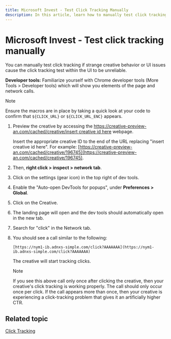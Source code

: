 ```yaml
---
title: Microsoft Invest - Test Click Tracking Manually
description: In this article, learn how to manually test click tracking when creative behavior or UI issues impact the reliability of the built-in test.
---
```


# Microsoft Invest - Test click tracking manually

You can manually test click tracking if strange creative behavior or UI issues cause the click tracking test within the UI to be unreliable.

**Developer tools:** Familiarize yourself with Chrome developer tools (More Tools &gt; Developer tools) which will show you elements of the page and network calls.

> [!NOTE]
> Ensure the macros are in place by taking a quick look at your code to confirm that `${CLICK_URL}` or `${CLICK_URL_ENC}` appears.

1. Preview the creative by accessing the [https://creative-preview-an.com/cached/creative/insert creative id here](https://creative-preview-an.com/cached/creative/insert%20creative%20id%20here) webpage.

    Insert the appropriate creative ID to the end of the URL replacing "insert creative id here". For example: [https://creative-preview-an.com/cached/creative/196745](https://creative-preview-an.com/cached/creative/196745).

1. Then, **right click &gt; inspect &gt; network tab**.
1. Click on the settings (gear icon) in the top right of dev tools.
1. Enable the "Auto-open DevTools for popups", under **Preferences &gt; Global**.
1. Click on the Creative.
1. The landing page will open and the dev tools should automatically open in the new tab.
1. Search for "click" in the Network tab.
1. You should see a call similar to the following:

    `[https://nym1-ib.adnxs-simple.com/click?AAAAAAA](https://nym1-ib.adnxs-simple.com/click?AAAAAAA)`

    The creative will start tracking clicks.

    > [!NOTE]
    > If you see this above call only once after clicking the creative, then your creative's click tracking is working properly. The call should only occur once per click. If the call appears more than once, then your creative is experiencing a click-tracking problem that gives it an artificially higher CTR.

## Related topic

[Click Tracking](click-tracking.md)